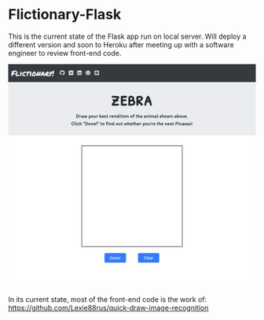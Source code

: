 # Flictionary-Flask

This is the current state of the Flask app run on local server.  Will deploy a different version and soon to Heroku after meeting up with a software engineer to review front-end code.

<img src="images/Flictionary-Screenshot.png">

In its current state, most of the front-end code is the work of: https://github.com/Lexie88rus/quick-draw-image-recognition
